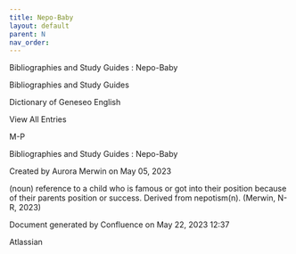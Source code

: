 ```yaml
---
title: Nepo-Baby
layout: default
parent: N
nav_order:
---
```


Bibliographies and Study Guides : Nepo-Baby

Bibliographies and Study Guides

Dictionary of Geneseo English

View All Entries

M-P

Bibliographies and Study Guides : Nepo-Baby

Created by  Aurora Merwin on May 05, 2023

(noun) reference to a child who is famous or got into their position because of their parents position or success. Derived from nepotism(n). (Merwin, N-R, 2023)

Document generated by Confluence on May 22, 2023 12:37

Atlassian

